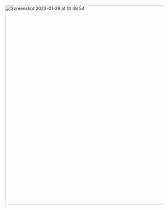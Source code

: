 <img width="641" alt="Screenshot 2023-01-29 at 10 48 54" src="https://user-images.githubusercontent.com/95253429/215338118-b1145b8b-d358-40e1-b056-2e937789ca64.png">
